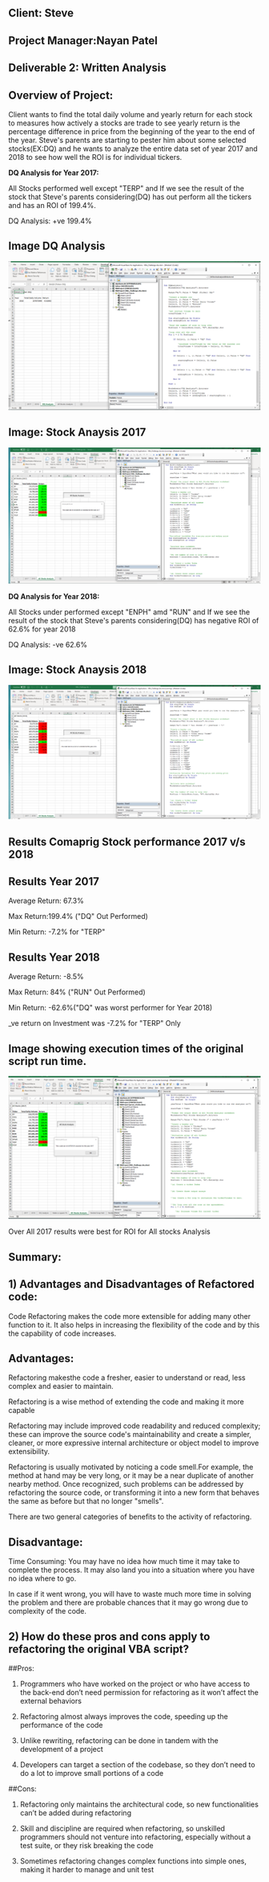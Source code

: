 ## Client: Steve

## Project Manager:Nayan Patel

## Deliverable 2: Written Analysis

## Overview of Project:

Client wants to find the total daily volume and yearly return for each stock to measures how actively a stocks are trade to see yearly return is the percentage difference in price from the beginning of the year to the end of the year. Steve's parents are starting to pester him about some selected stocks(EX:DQ) and he wants to analyze the entire data set of year 2017 and 2018 to see how well the ROI is for individual tickers.

**DQ Analysis for Year 2017:**

All Stocks performed well except "TERP" and If we see the result of the stock that Steve's parents considering(DQ) has out perform all the tickers and has an ROI of 199.4%.

DQ Analysis: +ve 199.4% 

## Image DQ Analysis

![DQ Analysis](resources/VBA_Challenge_2017_DQ.png)


## Image: Stock Anaysis 2017


![Stock Analysis 2017](resources/VBA_Challenge_2017_Refactored.png)


**DQ Analysis for Year 2018:**

All Stocks under performed  except "ENPH" amd "RUN" and If we see the result of the stock that Steve's parents considering(DQ) has negative ROI of 62.6% for year 2018

DQ Analysis: -ve 62.6% 

## Image: Stock Anaysis 2018

![Stock Analysis 2018](resources/VBA_Challenge_2018_Refactored.png)


## Results Comaprig Stock performance 2017 v/s 2018

## Results Year 2017

Average Return: 67.3%

Max Return:199.4% ("DQ" Out Performed)

Min Return: -7.2% for "TERP" 


## Results Year 2018

Average Return: -8.5%

Max Return: 84% ("RUN" Out Performed)

Min Return: -62.6%("DQ" was worst performer for Year 2018)

_ve return on Investment was -7.2% for "TERP" Only

## Image showing execution times of the original script run time.

![Stock Analysis not Refactored](resources/VBA_Challenge_2017-NotRefactored.png)


Over All 2017 results were best for ROI for All stocks Analysis


## Summary:

## 1) Advantages and Disadvantages of Refactored code:

 Code Refactoring makes the code more extensible for adding many other function to it. It also helps in increasing the flexibility of the code and by this the capability of code increases.
 
## Advantages:
 
Refactoring makesthe code a fresher, easier to understand or read, less complex and easier to maintain. 
 
Refactoring is a wise method of extending the code and making it more capable
 
Refactoring may include improved code readability and reduced complexity; these can improve the source code's maintainability and create a simpler, cleaner, or more expressive internal architecture or object model to improve extensibility.
 
Refactoring is usually motivated by noticing a code smell.For example, the method at hand may be very long, or it may be a near duplicate of another nearby method. Once recognized, such problems can be addressed by refactoring the source code, or transforming it into a new form that behaves the same as before but that no longer "smells".
 
There are two general categories of benefits to the activity of refactoring.

 
## Disadvantage:
 
Time Consuming: You may have no idea how much time it may take to complete the process. It may also land you into a situation where you have no idea where to go.
 
In case if it went wrong, you will have to waste much more time in solving the problem and there are probable chances that it may go wrong due to complexity of the code.

## 2) How do these pros and cons apply to refactoring the original VBA script?

##Pros:


1. Programmers who have worked on the project or who have access to the back-end don’t need permission for refactoring as it won’t affect the external behaviors

2. Refactoring almost always improves the code, speeding up the performance of the code

3. Unlike rewriting, refactoring can be done in tandem with the development of a project

4. Developers can target a section of the codebase, so they don’t need to do a lot to improve small portions of a code

##Cons:

1. Refactoring only maintains the architectural code, so new functionalities can’t be added during refactoring

2. Skill and discipline are required when refactoring, so unskilled programmers should not venture into refactoring, especially without a test suite, or they risk breaking the code

3. Sometimes refactoring changes complex functions into simple ones, making it harder to manage and unit test
